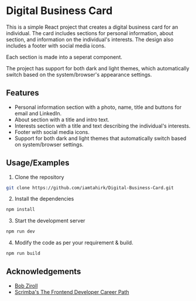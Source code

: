 # Digital Business Card

This is a simple React project that creates a digital business card for an individual. The card includes sections for personal information, about section, and information on the individual's interests. The design also includes a footer with social media icons.

Each section is made into a seperat component.

The project has support for both dark and light themes, which automatically switch based on the system/browser's appearance settings.

## Features

- Personal information section with a photo, name, title and buttons for email and LinkedIn.
- About section with a title and intro text.
- Interests section with a title and text describing the individual's interests.
- Footer with social media icons.
- Support for both dark and light themes that automatically switch based on system/browser settings.

## Usage/Examples

1. Clone the repository

```sh
git clone https://github.com/iamtahirk/Digital-Business-Card.git
```

2. Install the dependencies

```sh
npm install
```

3. Start the development server

```sh
npm run dev
```

4. Modify the code as per your requirement & build.

```sh
npm run build
```

## Acknowledgements

- [Bob Ziroll](https://github.com/bobziroll)
- [Scrimba's The Frontend Developer Career Path](https://scrimba.com/learn/frontend)
